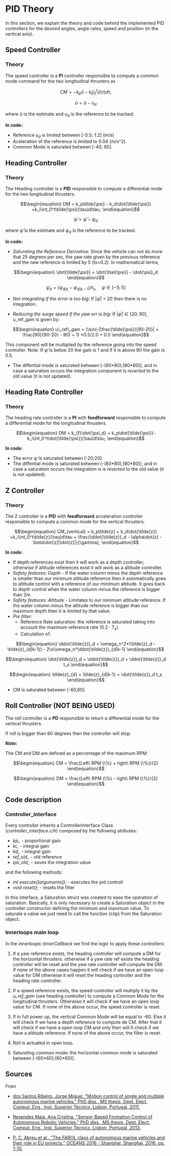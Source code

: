 # PID Theory
In this section, we explain the theory and code behind the implemented PID controllers for the desired angles, angle rates, speed and position (in the vertical axis).

## Speed Controller

### Theory
The speed controller is a **PI** controller responsible to compute a common mode command for the two longitudinal thrusters as

$$\begin{equation}
CM = -k_p \tilde{u} - k_i \int_0^t \tilde{u} (\tau) d\tau,
\end{equation}$$

$$\begin{equation}
\tilde{u} = \hat{u}-u_d
\end{equation}$$

where $\hat{u}$ is the estimate and $u_d$ is the reference to be tracked.

**In code:**

* Reference $u_d$ is limited between [-0.5; 1.2] (m/s)
* Aceleration of the reference is limited to 0.04 (m/s^2).
* Common Mode is saturated between [-40; 60].

## Heading Controller

### Theory
The Heading controller is a **PID** responsible to compute a differential mode for the two longitudinal thrusters.

$$\begin{equation}
DM = k_p\tilde{\psi} - k_d\dot{\tilde{\psi}} +k_i\int_0^t\tilde{\psi}(\tau)d\tau,
\end{equation}$$

$$\begin{equation}
\tilde{\psi} = \hat{\psi}-\psi_d
\end{equation}$$

where $\hat{\psi}$ is the estimate and $\psi_d$ is the reference to be tracked.

**In code:**

* *Saturating the Reference Derivative:* Since the vehicle can not do more that 25 degrees per sec, the yaw rate given by the previous reference and the new reference is limited by 5 (ts=0.2). In mathematical terms,
  
$$\begin{equation}
\dot{\tilde{\psi}} = \dot{\hat{\psi}} - \dot{\psi}_d
\end{equation}$$

$$\begin{equation}
\dot{\psi}_d = (\psi_{d|k}-\psi_{d|k-1})/t_s,\quad \dot{\psi} \in [-5;5]
\end{equation}$$

* *Not integrating if the error is too big:* If $|\tilde{\psi}|$ > 20 then there is no integration.

* *Reducing the surge speed if the yaw err is big:* If $|\tilde{\psi}| \in [20;90]$, u_ref_gain is given by:

$$\begin{equation}
u\_ref\_gain = (\sin(-|\frac{\tilde{\psi}}{90-20}| + \frac{90}{90-20} - 90) + 1) *0.5/2.0 + 0.5
\end{equation}$$

This component will be multiplied by the reference going into the speed controller. 
Note: If $\tilde{\psi}$ is below 20 the gain is 1 and if it is above 90 the gain is 0.5.

* The diffential mode is saturated between [-(80\*80);(80\*80)], and in case a saturation occurs the integration component is *reverted* to the old value (it is not updated).

## Heading Rate Controller

### Theory
The heading rate controller is a **PI** with **feedforward** responsible to compute a differential mode for the longitudinal thrusters.

$$\begin{equation}
DM = k_{f}\dot{\psi_d} + k_p\dot{\tilde{\psi}}-k_i\int_0^t\dot{\tilde{\psi}}(\tau)d\tau,
\end{equation}$$

**In code:**

* The error $\tilde{\psi}$ is saturated between [-20;20].
* The diffential mode is saturated between [-(80\*80);(80\*80)], and in case a saturation occurs the integration is is *reverted* to the old value (it is not updated).

## Z Controller

### Theory
The Z controller is a **PID** with **feedforward** acceleration controller responsible to compute a common mode for the vertical thrusters.

$$\begin{equation}
CM_{vertical} = k_p\tilde{z} + k_d\dot{\tilde{z}} +k_i\int_0^t\tilde{z}(\tau)d\tau + \frac{\ddot{\tilde{z}}_d - \alpha\dot{z} - \beta\dot{z}|\dot{z}|}{\gamma},
\end{equation}$$

**In code:**

* If depth references exist then it will work as a depth controller, otherwise if altitude references exist it will work as a altitude controller.
* *Safety features: Depth* - If the water column minus the depth reference is smaller than our minimum altitude reference then it automatically goes to altitude control with a reference of our minimum altitude. It goes back to depth control when the water column minus the reference is bigger than 2m.
* *Safety features: Altitude* - Limitates to our minimum altitude reference. If the water column minus the altitude reference is bigger than our maximum depth then it is limited by that value.
* *Pre filter:* 
   - Reference Rate saturation: the reference is saturated taking into account the maximum reference rate $(0.2 \cdot T_s)$.
   - Calculation of:
  
$$\begin{equation}
\ddot{\tilde{z}}_d = \omega_n^2*(\tilde{z}_d - \tilde{z}_{d|k-1}) - 2\xi\omega_n*\ddot{\tilde{z}}_{d|k-1}
\end{equation}$$

$$\begin{equation}
\dot{\tilde{z}}_d = \ddot{\tilde{z}}_d + \ddot{\tilde{z}}_d t_s
\end{equation}$$

$$\begin{equation}
\tilde{z}_{d} = \tilde{z}_{d|k-1} + \dot{\tilde{z}}_d t_s
\end{equation}$$

* CM is saturated between [-60,60].

## Roll Controller (NOT BEING USED)
The roll controller is a **PD** responsible to return a differential mode for the vertical thrusters.

If roll is bigger than 60 degrees then the controller will stop.

**Note:**

The CM and DM are defined as a percentage of the maximum RPM:

$$\begin{equation}
CM = \frac{Left\ RPM (\%) + right\ RPM (\%)}{2}
\end{equation}$$

$$\begin{equation}
DM = \frac{Left\ RPM (\%) - right\ RPM (\%)}{2}
\end{equation}$$

## Code description

### Controller\_interface
Every controller inherits a ControllerInterface Class (*controller\_interface.c/h*) composed by the following atributes:

* *kp\_* - proportional gain
* *ki\_* - integral gain
* *kd\_* - integral gain
* *ref\_old\_* - old reference
* *qsi\_old\_* - saves the integration value

and the following methods:

* *int execute([arguments]);* - executes the pid controll
* *void reset();* - resets the filter

In this interface, a Saturation struct was created to ease the operation of saturation.
Basically, it is only necessary to create a Saturation object in the controller constructor defining the minimum and maximum value. To saturate a value we just need to call the function {clip} from the Saturation object.

### Innerloops main loop
In the *innerloops::timerCallback* we find the logic to apply these controllers:

1. If a yaw reference exists, the heading controller will compute a DM for the horizontal thrusters.
otherwise if a yaw rate ref exists the heading controller will be reset and the yaw rate controller will compute the DM. If none of the above cases happen it will check if we have an open loop value for DM otherwise it will reset the heading controller and the heading rate controller.

2. If a speed reference exists, the speed controller will multiply it by the *u\_ref\_gain* (see heading controller) to compute a Common Mode for the longitudinal thrusters. Otherwise it will check if we have an open loop value for CM. If none of the above occur, the speed controller is reset.

3. If in full power up, the vertical Common Mode will be equal to -60. Else it will check if we have a depth reference to compute de CM. After that it will check if we have a open loop CM and only then will it check if we have a altitude reference. If none of the above occur, the filter is reset.

4. Roll is actuated in open loop.

5. Saturating common mode: the horizontal common mode is saturated between [-(60\*60);(60\*60)].

## Sources
From

* [dos Santos Ribeiro, Jorge Miguel. "Motion control of single and multiple autonomous marine vehicles." PhD diss., MS thesis, Dept. Elect. Comput. Eng., Inst. Superior Técnico, Lisbon, Portugal, 2011.](https://fenix.tecnico.ulisboa.pt/downloadFile/395143403496/Tese_JorgeRibeiro.pdf)

* [Resendes Maia, Ana Cristina. "Sensor-Based Formation Control of Autonomous Robotic Vehicles." PhD diss., MS thesis, Dept. Elect. Comput. Eng., Inst. Superior Técnico, Lisbon, Portugal, 2013.](https://fenix.tecnico.ulisboa.pt/downloadFile/395146003786/disserta%C3%A7%C3%A3o.pdf)


* [P. C. Abreu et al., "The FAROL class of autonomous marine vehicles and their role in EU projects," OCEANS 2016 - Shanghai, Shanghai, 2016, pp. 1-10.](https://ieeexplore.ieee.org/stamp/stamp.jsp?tp=&arnumber=7485620)
